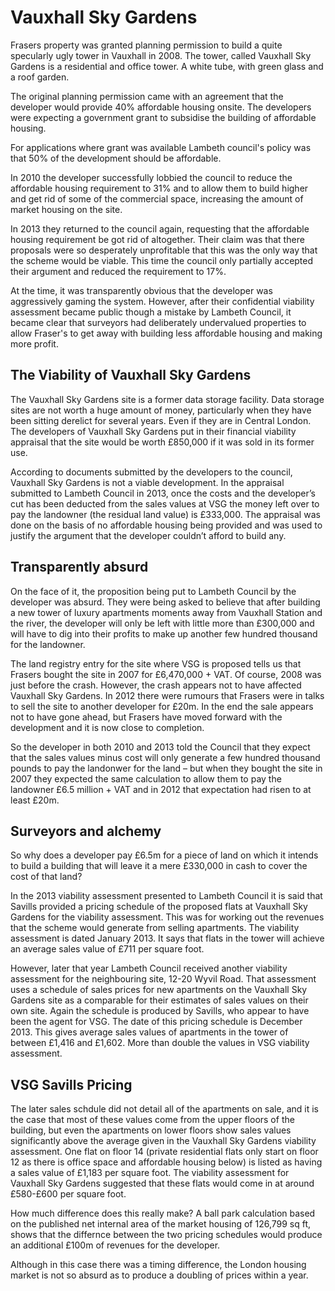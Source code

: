 # Vauxhall Sky Gardens

Frasers property was granted planning permission to build a quite specularly ugly tower in Vauxhall in 2008. The tower, called Vauxhall Sky Gardens is a residential and office tower. A white tube, with green glass and a roof garden.

The original planning permission came with an agreement that the developer would provide 40% affordable housing onsite. The developers were expecting a government grant to subsidise the building of affordable housing.

For applications where grant was available Lambeth council's policy was that 50% of the development should be affordable.

In 2010 the developer successfully lobbied the council to reduce the affordable housing requirement to 31% and to allow them to build higher and get rid of some of the commercial space, increasing the amount of market housing on the site.

In 2013 they returned to the council again, requesting that the affordable housing requirement be got rid of altogether. Their claim was that there proposals were so desperately unprofitable that this was the only way that the scheme would be viable. This time the council only partially accepted their argument and reduced the requirement to 17%.

At the time, it was transparently obvious that the developer was aggressively gaming the system. However, after their confidential viability assessment became public though a mistake by Lambeth Council, it became clear that surveyors had deliberately undervalued properties to allow Fraser's to get away with building less affordable housing and making more profit.

## The Viability of Vauxhall Sky Gardens

The Vauxhall Sky Gardens site is a former data storage facility. Data storage sites are not worth a huge amount of money, particularly when they have been sitting derelict for several years. Even if they are in Central London. The developers of Vauxhall Sky Gardens put in their financial viability appraisal that the site would be worth £850,000 if it was sold in its former use.

According to documents submitted by the developers to the council, Vauxhall Sky Gardens is not a viable development. In the appraisal submitted to Lambeth Council in 2013, once the costs and the developer’s cut has been deducted from the sales values at VSG the money left over to pay the landowner \(the residual land value\) is £333,000. The appraisal was done on the basis of no affordable housing being provided and was used to justify the argument that the developer couldn’t afford to build any.

## Transparently absurd

On the face of it, the proposition being put to Lambeth Council by the developer was absurd. They were being asked to believe that after building a new tower of luxury apartments moments away from Vauxhall Station and the river, the developer will only be left with little more than £300,000 and will have to dig into their profits to make up another few hundred thousand for the landowner.

The land registry entry for the site where VSG is proposed tells us that Frasers bought the site in 2007 for £6,470,000 + VAT. Of course, 2008 was just before the crash. However, the crash appears not to have affected Vauxhall Sky Gardens. In 2012 there were rumours that Frasers were in talks to sell the site to another developer for £20m. In the end the sale appears not to have gone ahead, but Frasers have moved forward with the development and it is now close to completion.

So the developer in both 2010 and 2013 told the Council that they expect that the sales values minus cost will only generate a few hundred thousand pounds to pay the landonwer for the land – but when they bought the site in 2007 they expected the same calculation to allow them to pay the landowner £6.5 million + VAT and in 2012 that expectation had risen to at least £20m.

## Surveyors and alchemy

So why does a developer pay £6.5m for a piece of land on which it intends to build a building that will leave it a mere £330,000 in cash to cover the cost of that land?

In the 2013 viability assessment presented to Lambeth Council it is said that Savills provided a pricing schedule of the proposed flats at Vauxhall Sky Gardens for the viability assessment. This was for working out the revenues that the scheme would generate from selling apartments. The viability assessment is dated January 2013. It says that flats in the tower will achieve an average sales value of £711 per square foot.

However, later that year Lambeth Council received another viability assessment for the neighbouring site, 12-20 Wyvil Road. That assessment uses a schedule of sales prices for new apartments on the Vauxhall Sky Gardens site as a comparable for their estimates of sales values on their own site. Again the schedule is produced by Savills, who appear to have been the agent for VSG. The date of this pricing schedule is December 2013. This gives average sales values of apartments in the tower of between £1,416 and £1,602. More than double the values in VSG viability assessment.

## VSG Savills Pricing

The later sales schdule did not detail all of the apartments on sale, and it is the case that most of these values come from the upper floors of the building, but even the apartments on lower floors show sales values significantly above the average given in the Vauxhall Sky Gardens viability assessment. One flat on floor 14 \(private residential flats only start on floor 12 as there is office space and affordable housing below\) is listed as having a sales value of £1,183 per square foot. The viability assessment for Vauxhall Sky Gardens suggested that these flats would come in at around £580-£600 per square foot.

How much difference does this really make? A ball park calculation based on the published net internal area of the market housing of 126,799 sq ft, shows that the differnce between the two pricing schedules would produce an additional £100m of revenues for the developer.

Although in this case there was a timing difference, the London housing market is not so absurd as to produce a doubling of prices within a year. 

